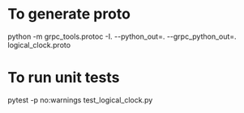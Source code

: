 # To generate proto

python -m grpc_tools.protoc -I. --python_out=. --grpc_python_out=. logical_clock.proto

# To run unit tests

pytest -p no:warnings test_logical_clock.py
